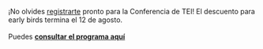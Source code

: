 ¡No olvides [registrarte](https://members.tei-c.org/event-5770052) pronto para la Conferencia de TEI! El descuento para early birds termina el 12 de agosto.
<br/> 
<br/> 
Puedes **[consultar el programa aquí](https://www.conftool.pro/tei2024/sessions.php)**
